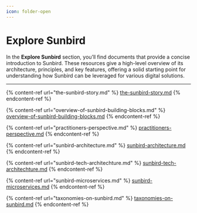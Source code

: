 ```yaml
---
icon: folder-open
---
```


# Explore Sunbird

In the **Explore Sunbird** section, you’ll find documents that provide a concise introduction to Sunbird. These resources give a high-level overview of its architecture, principles, and key features, offering a solid starting point for understanding how Sunbird can be leveraged for various digital solutions.

***

{% content-ref url="the-sunbird-story.md" %}
[the-sunbird-story.md](the-sunbird-story.md)
{% endcontent-ref %}

{% content-ref url="overview-of-sunbird-building-blocks.md" %}
[overview-of-sunbird-building-blocks.md](overview-of-sunbird-building-blocks.md)
{% endcontent-ref %}

{% content-ref url="practitioners-perspective.md" %}
[practitioners-perspective.md](practitioners-perspective.md)
{% endcontent-ref %}

{% content-ref url="sunbird-architecture.md" %}
[sunbird-architecture.md](sunbird-architecture.md)
{% endcontent-ref %}

{% content-ref url="sunbird-tech-architechture.md" %}
[sunbird-tech-architechture.md](sunbird-tech-architechture.md)
{% endcontent-ref %}

{% content-ref url="sunbird-microservices.md" %}
[sunbird-microservices.md](sunbird-microservices.md)
{% endcontent-ref %}

{% content-ref url="taxonomies-on-sunbird.md" %}
[taxonomies-on-sunbird.md](taxonomies-on-sunbird.md)
{% endcontent-ref %}
